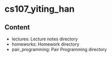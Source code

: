 
# cs107_yiting_han

## Content
* lectures: Lecture notes directory
* homeworks: Homework directory 
* pair_programming: Pair Programming directory

